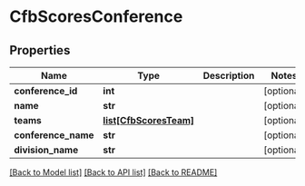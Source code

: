 # CfbScoresConference

## Properties
Name | Type | Description | Notes
------------ | ------------- | ------------- | -------------
**conference_id** | **int** |  | [optional] 
**name** | **str** |  | [optional] 
**teams** | [**list[CfbScoresTeam]**](CfbScoresTeam.md) |  | [optional] 
**conference_name** | **str** |  | [optional] 
**division_name** | **str** |  | [optional] 

[[Back to Model list]](../README.md#documentation-for-models) [[Back to API list]](../README.md#documentation-for-api-endpoints) [[Back to README]](../README.md)


